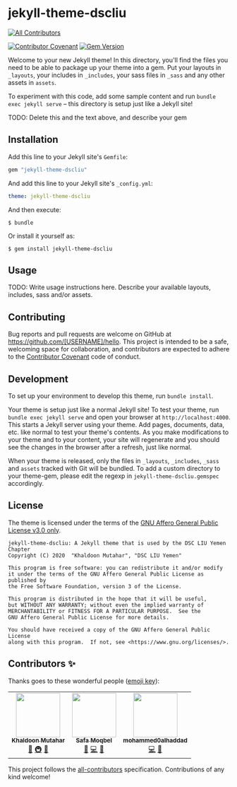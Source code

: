 # jekyll-theme-dscliu
<!-- ALL-CONTRIBUTORS-BADGE:START - Do not remove or modify this section -->
[![All Contributors](https://img.shields.io/badge/all_contributors-3-orange.svg?style=flat-square)](#contributors-)
<!-- ALL-CONTRIBUTORS-BADGE:END -->

[![Contributor Covenant](https://img.shields.io/badge/Contributor%20Covenant-v2.0%20adopted-ff69b4.svg)](code_of_conduct.md)
[![Gem Version](https://badge.fury.io/rb/jekyll-theme-dscliu.svg)](https://badge.fury.io/rb/jekyll-theme-dscliu)

Welcome to your new Jekyll theme! In this directory, you'll find the files you need to be able to package up your theme into a gem. Put your layouts in `_layouts`, your includes in `_includes`, your sass files in `_sass` and any other assets in `assets`.

To experiment with this code, add some sample content and run `bundle exec jekyll serve` – this directory is setup just like a Jekyll site!

TODO: Delete this and the text above, and describe your gem


## Installation

Add this line to your Jekyll site's `Gemfile`:

```ruby
gem "jekyll-theme-dscliu"
```

And add this line to your Jekyll site's `_config.yml`:

```yaml
theme: jekyll-theme-dscliu
```

And then execute:

    $ bundle

Or install it yourself as:

    $ gem install jekyll-theme-dscliu

## Usage

TODO: Write usage instructions here. Describe your available layouts, includes, sass and/or assets.

## Contributing

Bug reports and pull requests are welcome on GitHub at https://github.com/[USERNAME]/hello. This project is intended to be a safe, welcoming space for collaboration, and contributors are expected to adhere to the [Contributor Covenant](http://contributor-covenant.org) code of conduct.

## Development

To set up your environment to develop this theme, run `bundle install`.

Your theme is setup just like a normal Jekyll site! To test your theme, run `bundle exec jekyll serve` and open your browser at `http://localhost:4000`. This starts a Jekyll server using your theme. Add pages, documents, data, etc. like normal to test your theme's contents. As you make modifications to your theme and to your content, your site will regenerate and you should see the changes in the browser after a refresh, just like normal.

When your theme is released, only the files in `_layouts`, `_includes`, `_sass` and `assets` tracked with Git will be bundled.
To add a custom directory to your theme-gem, please edit the regexp in `jekyll-theme-dscliu.gemspec` accordingly.

## License

The theme is licensed under the terms of the [GNU Affero General Public License v3.0 only](https://www.gnu.org/licenses/).

    jekyll-theme-dscliu: A Jekyll theme that is used by the DSC LIU Yemen Chapter
    Copyright (C) 2020  "Khaldoon Mutahar", "DSC LIU Yemen"

    This program is free software: you can redistribute it and/or modify
    it under the terms of the GNU Affero General Public License as published by
    the Free Software Foundation, version 3 of the License.

    This program is distributed in the hope that it will be useful,
    but WITHOUT ANY WARRANTY; without even the implied warranty of
    MERCHANTABILITY or FITNESS FOR A PARTICULAR PURPOSE.  See the
    GNU Affero General Public License for more details.

    You should have received a copy of the GNU Affero General Public License
    along with this program.  If not, see <https://www.gnu.org/licenses/>.

## Contributors ✨

Thanks goes to these wonderful people ([emoji key](https://allcontributors.org/docs/en/emoji-key)):

<!-- ALL-CONTRIBUTORS-LIST:START - Do not remove or modify this section -->
<!-- prettier-ignore-start -->
<!-- markdownlint-disable -->
<table>
  <tr>
    <td align="center"><a href="https://www.mutahar.me"><img src="https://avatars.githubusercontent.com/u/18140052?v=4?s=100" width="100px;" alt=""/><br /><sub><b>Khaldoon Mutahar</b></sub></a><br /><a href="#business-kmutahar" title="Business development">💼</a> <a href="#infra-kmutahar" title="Infrastructure (Hosting, Build-Tools, etc)">🚇</a> <a href="#maintenance-kmutahar" title="Maintenance">🚧</a></td>
    <td align="center"><a href="https://github.com/safamoqbel-coder"><img src="https://avatars.githubusercontent.com/u/69394571?v=4?s=100" width="100px;" alt=""/><br /><sub><b>Safa Moqbel</b></sub></a><br /><a href="#business-safamoqbel-coder" title="Business development">💼</a> <a href="https://github.com/kmutahar/jekyll-theme-dscliu/commits?author=safamoqbel-coder" title="Code">💻</a> <a href="#design-safamoqbel-coder" title="Design">🎨</a></td>
    <td align="center"><a href="https://github.com/mohammed0alhaddad"><img src="https://avatars.githubusercontent.com/u/69595340?v=4?s=100" width="100px;" alt=""/><br /><sub><b>mohammed0alhaddad</b></sub></a><br /><a href="https://github.com/kmutahar/jekyll-theme-dscliu/commits?author=mohammed0alhaddad" title="Code">💻</a> <a href="https://github.com/kmutahar/jekyll-theme-dscliu/issues?q=author%3Amohammed0alhaddad" title="Bug reports">🐛</a></td>
  </tr>
</table>

<!-- markdownlint-restore -->
<!-- prettier-ignore-end -->

<!-- ALL-CONTRIBUTORS-LIST:END -->

This project follows the [all-contributors](https://github.com/all-contributors/all-contributors) specification. Contributions of any kind welcome!